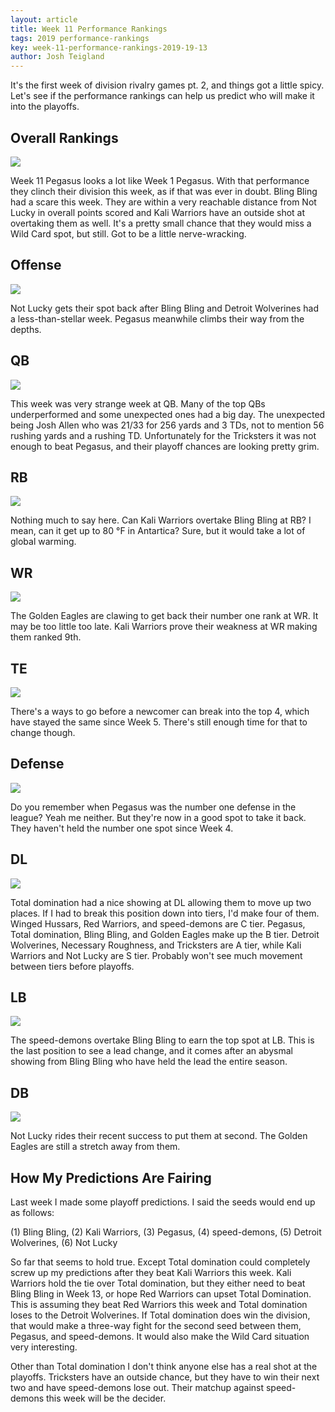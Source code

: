 ```yaml
---
layout: article
title: Week 11 Performance Rankings
tags: 2019 performance-rankings
key: week-11-performance-rankings-2019-19-13
author: Josh Teigland
---
```


It's the first week of division rivalry games pt. 2, and things got a little spicy. Let's see if the performance rankings can help us predict who will make it into the playoffs.

<!--more-->

## Overall Rankings

![](/post-assets/2019/2019-11-20/2019-week-11-overall.png)

Week 11 Pegasus looks a lot like Week 1 Pegasus. With that performance they clinch their division this week, as if that was ever in doubt. Bling Bling had a scare this week. They are within a very reachable distance from Not Lucky in overall points scored and Kali Warriors have an outside shot at overtaking them as well. It's a pretty small chance that they would miss a Wild Card spot, but still. Got to be a little nerve-wracking.

## Offense

![](/post-assets/2019/2019-11-20/2019-week-11-offense.png)

Not Lucky gets their spot back after Bling Bling and Detroit Wolverines had a less-than-stellar week. Pegasus meanwhile climbs their way from the depths.

## QB

![](/post-assets/2019/2019-11-20/2019-week-11-qb.png)

This week was very strange week at QB. Many of the top QBs underperformed and some unexpected ones had a big day. The unexpected being Josh Allen who was 21/33 for 256 yards and 3 TDs, not to mention 56 rushing yards and a rushing TD. Unfortunately for the Tricksters it was not enough to beat Pegasus, and their playoff chances are looking pretty grim.

## RB

![](/post-assets/2019/2019-11-20/2019-week-11-rb.png)

Nothing much to say here. Can Kali Warriors overtake Bling Bling at RB? I mean, can it get up to 80 °F in Antartica? Sure, but it would take a lot of global warming.

## WR

![](/post-assets/2019/2019-11-20/2019-week-11-wr.png)

The Golden Eagles are clawing to get back their number one rank at WR. It may be too little too late. Kali Warriors prove their weakness at WR making them ranked 9th.

## TE

![](/post-assets/2019/2019-11-20/2019-week-11-te.png)

There's a ways to go before a newcomer can break into the top 4, which have stayed the same since Week 5. There's still enough time for that to change though.

## Defense

![](/post-assets/2019/2019-11-20/2019-week-11-defense.png)

Do you remember when Pegasus was the number one defense in the league? Yeah me neither. But they're now in a good spot to take it back. They haven't held the number one spot since Week 4.

## DL

![](/post-assets/2019/2019-11-20/2019-week-11-dl.png)

Total domination had a nice showing at DL allowing them to move up two places. If I had to break this position down into tiers, I'd make four of them. Winged Hussars, Red Warriors, and speed-demons are C tier. Pegasus, Total domination, Bling Bling, and Golden Eagles make up the B tier. Detroit Wolverines, Necessary Roughness, and Tricksters are A tier, while Kali Warriors and Not Lucky are S tier. Probably won't see much movement between tiers before playoffs.

## LB

![](/post-assets/2019/2019-11-20/2019-week-11-lb.png)

The speed-demons overtake Bling Bling to earn the top spot at LB. This is the last position to see a lead change, and it comes after an abysmal showing from Bling Bling who have held the lead the entire season.

## DB

![](/post-assets/2019/2019-11-20/2019-week-11-db.png)

Not Lucky rides their recent success to put them at second. The Golden Eagles are still a stretch away from them.

## How My Predictions Are Fairing

Last week I made some playoff predictions. I said the seeds would end up as follows:

(1) Bling Bling, (2) Kali Warriors, (3) Pegasus, (4) speed-demons, (5) Detroit Wolverines, (6) Not Lucky

So far that seems to hold true. Except Total domination could completely screw up my predictions after they beat Kali Warriors this week. Kali Warriors hold the tie over Total domination, but they either need to beat Bling Bling in Week 13, or hope Red Warriors can upset Total Domination. This is assuming they beat Red Warriors this week and Total domination loses to the Detroit Wolverines. If Total domination does win the division, that would make a three-way fight for the second seed between them, Pegasus, and speed-demons. It would also make the Wild Card situation very interesting.

Other than Total domination I don't think anyone else has a real shot at the playoffs. Tricksters have an outside chance, but they have to win their next two and have speed-demons lose out. Their matchup against speed-demons this week will be the decider.
